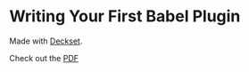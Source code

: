 # Writing Your First Babel Plugin

Made with [Deckset](https://www.decksetapp.com/).

Check out the [PDF](https://github.com/josh-/babel-plugin-presentation/blob/master/Writing%20Your%20First%20Babel%20Plugin.pdf)
